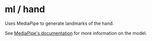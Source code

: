 # ml / hand

Uses MediaPipe to generate landmarks of the hand.

See [MediaPipe's documentation](https://ai.google.dev/edge/mediapipe/solutions/vision/hand_landmarker#models) for more information on the model.
